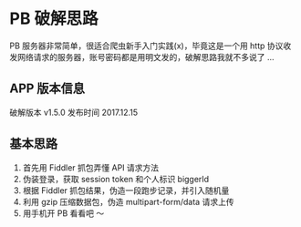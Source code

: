 # PB 破解思路

PB 服务器非常简单，很适合爬虫新手入门实践(x)，毕竟这是一个用 http 协议收发网络请求的服务器，账号密码都是用明文发的，破解思路我就不多说了 ...


## APP 版本信息

破解版本 v1.5.0
发布时间 2017.12.15


## 基本思路

1. 首先用 Fiddler 抓包弄懂 API 请求方法
2. 伪装登录，获取 session token 和个人标识 biggerId
3. 根据 Fiddler 抓包结果，伪造一段跑步记录，并引入随机量
4. 利用 gzip 压缩数据包，伪造 multipart-form/data 请求上传
5. 用手机开 PB 看看吧 ～
